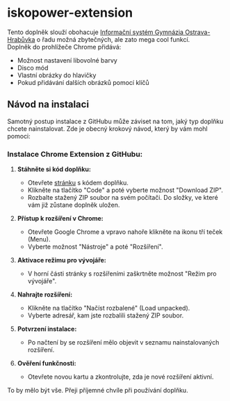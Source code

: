 # iskopower-extension
Tento doplněk slouží obohacuje [Informační systém Gymnázia Ostrava-Hrabůvka](is.ghrabuvka.cz) o řadu možná zbytečných, ale zato mega cool funkcí.  
Doplněk do prohlížeče Chrome přidává:
- Možnost nastavení libovolné barvy
- Disco mód
- Vlastní obrázky do hlavičky
- Pokud přidávání dalších obrázků pomocí klíčů

## Návod na instalaci
Samotný postup instalace z GitHubu může záviset na tom, jaký typ doplňku chcete nainstalovat. Zde je obecný krokový návod, který by vám mohl pomoci:

### Instalace Chrome Extension z GitHubu:

1. **Stáhněte si kód doplňku:**
   - Otevřete [stránku](https://github.com/Veldik/iskopower-extension) s kódem doplňku.
   - Klikněte na tlačítko "Code" a poté vyberte možnost "Download ZIP". 
   - Rozbalte stažený ZIP soubor na svém počítači. Do složky, ve které vám již zůstane doplněk uložen.

2. **Přístup k rozšíření v Chrome:**
   - Otevřete Google Chrome a vpravo nahoře klikněte na ikonu tří teček (Menu).
   - Vyberte možnost "Nástroje" a poté "Rozšíření".

3. **Aktivace režimu pro vývojáře:**
   - V horní části stránky s rozšířeními zaškrtněte možnost "Režim pro vývojáře".

4. **Nahrajte rozšíření:**
   - Klikněte na tlačítko "Načíst rozbalené" (Load unpacked).
   - Vyberte adresář, kam jste rozbalili stažený ZIP soubor.

5. **Potvrzení instalace:**
   - Po načtení by se rozšíření mělo objevit v seznamu nainstalovaných rozšíření.

6. **Ověření funkčnosti:**
   - Otevřete novou kartu a zkontrolujte, zda je nové rozšíření aktivní.

To by mělo být vše. Přeji příjemné chvíle při používání doplňku.
